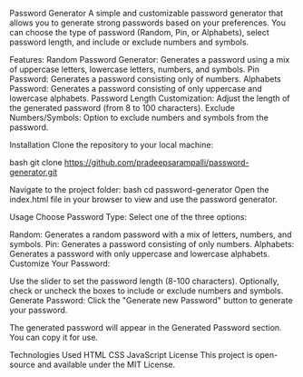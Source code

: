 Password Generator
A simple and customizable password generator that allows you to generate strong passwords based on your preferences. You can choose the type of password (Random, Pin, or Alphabets), select password length, and include or exclude numbers and symbols.

Features:
Random Password Generator: Generates a password using a mix of uppercase letters, lowercase letters, numbers, and symbols.
Pin Password: Generates a password consisting only of numbers.
Alphabets Password: Generates a password consisting of only uppercase and lowercase alphabets.
Password Length Customization: Adjust the length of the generated password (from 8 to 100 characters).
Exclude Numbers/Symbols: Option to exclude numbers and symbols from the password.

Installation
Clone the repository to your local machine:

bash
git clone https://github.com/pradeepsarampalli/password-generator.git

Navigate to the project folder:
bash
cd password-generator
Open the index.html file in your browser to view and use the password generator.

Usage
Choose Password Type: Select one of the three options:

Random: Generates a random password with a mix of letters, numbers, and symbols.
Pin: Generates a password consisting of only numbers.
Alphabets: Generates a password with only uppercase and lowercase alphabets.
Customize Your Password:

Use the slider to set the password length (8-100 characters).
Optionally, check or uncheck the boxes to include or exclude numbers and symbols.
Generate Password: Click the "Generate new Password" button to generate your password.

The generated password will appear in the Generated Password section. You can copy it for use.

Technologies Used
HTML
CSS
JavaScript
License
This project is open-source and available under the MIT License.
